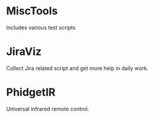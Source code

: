 # MiscTools
Includes various test scripts

# JiraViz
Collect Jira related script and get more help in daily work.

# PhidgetIR
Universal infrared remote control.
